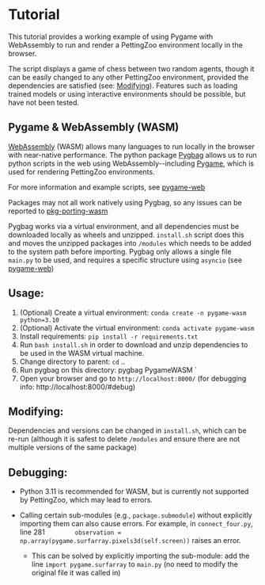 # Tutorial
This tutorial provides a working example of using Pygame with WebAssembly to run and render a PettingZoo environment locally in the browser. 

The script displays a game of chess between two random agents, though it can be easily changed to any other PettingZoo environment, provided the dependencies are satisfied (see: [Modifying](#modifying-)). Features such as loading trained models or using interactive environments should be possible, but have not been tested.

## Pygame & WebAssembly (WASM)

[WebAssembly](https://webassembly.org/) (WASM) allows many languages to run locally in the browser with near-native performance. The python package [Pygbag](https://github.com/pygame-web/pygbag) allows us to run python scripts in the web using WebAssembly--including [Pygame](https://github.com/pygame/pygame), which is used for rendering PettingZoo environments. 

For more information and example scripts, see [pygame-web](https://github.com/pygame-web/pygame-web.github.io)

Packages may not all work natively using Pygbag, so any issues can be reported to [pkg-porting-wasm](https://github.com/pygame-web/pkg-porting-wasm)

Pygbag works via a virtual environment, and all dependencies must be downloaded locally as wheels and unzipped. `install.sh` script does this and moves the unzipped packages into `/modules` which needs to be added to the system path before importing. Pygbag only allows a single file `main.py` to be used, and requires a specific structure using `asyncio` (see [pygame-web](https://github.com/pygame-web/pygame-web.github.io))



## Usage:

1. (Optional) Create a virtual environment: `conda create -n pygame-wasm python=3.10`
2. (Optional) Activate the virtual environment: `conda activate pygame-wasm`
3. Install requirements: `pip install -r requirements.txt`
4. Run `bash install.sh` in order to download and unzip dependencies to be used in the WASM virtual machine.
5. Change directory to parent: `cd` .. 
6. Run pygbag on this directory: pygbag PygameWASM `
7. Open your browser and go to `http://localhost:8000/` (for debugging info: http://localhost:8000/#debug)

## Modifying:
Dependencies and versions can be changed in `install.sh`, which can be re-run (although it is safest to delete `/modules` and ensure there are not multiple versions of the same package)

## Debugging:

- Python 3.11 is recommended for WASM, but is currently not supported by PettingZoo, which may lead to errors. 

- Calling certain sub-modules (e.g., `package.submodule`) without explicitly importing them can also cause errors. For example, in `connect_four.py`, line 281 `        observation = np.array(pygame.surfarray.pixels3d(self.screen))` raises an error. 
  - This can be solved by explicitly importing the sub-module: add the line `import pygame.surfarray` to `main.py` (no need to modify the original file it was called in)